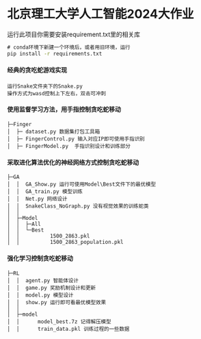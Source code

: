 # 北京理工大学人工智能2024大作业
运行此项目你需要安装requirement.txt里的相关库

```cmd
# conda环境下新建一个环境后，或者用旧环境，运行
pip install -r requirements.txt
```



#### 经典的贪吃蛇游戏实现

```
运行Snake文件夹下的Snake.py
操作方式为wasd控制上下左右，双击可冲刺
```

#### 使用监督学习方法，用手指控制贪吃蛇移动

```
├─Finger
│  ├─ dataset.py 数据集打包工具箱
│  ├─ FingerControl.py 输入对应IP即可使用手指识别
│  ├─ FingerModel.py  手指识别设计和训练部分
```



#### 采取进化算法优化的神经网络方式控制贪吃蛇移动

```
├─GA
│  │  GA_Show.py 运行可使用Model\Best文件下的最优模型
│  │  GA_train.py 模型训练
│  │  Net.py 网络设计
│  │  SnakeClass_NoGraph.py 没有视觉效果的训练蛇类
│  │  
│  ├─Model
│  │  ├─All
│  │  └─Best
│  │          1500_2863.pkl
│  │          1500_2863_population.pkl
```



#### 强化学习控制贪吃蛇移动

```
├─RL
│  │  agent.py 智能体设计
│  │  game.py 奖励机制设计和更新
│  │  model.py 模型设计
│  │  show.py 运行即可看最优模型效果
│  │  
│  ├─model
│  │      model_best.7z 记得解压模型
│  │      train_data.pkl 训练过程的一些数据
```

